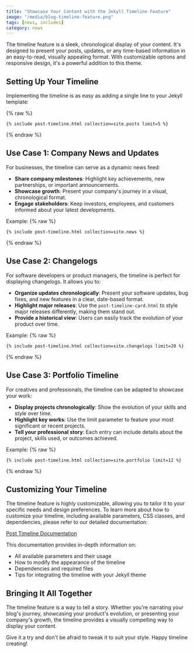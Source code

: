 ```yaml
---
title: "Showcase Your Content with the Jekyll Timeline Feature"
image: "/media/blog-timeline-feature.png"
tags: [news, includes]
category: news
---
```


The timeline feature is a sleek, chronological display of your content. It's designed to present your posts, updates, or any time-based information in an easy-to-read, visually appealing format. With customizable options and responsive design, it's a powerful addition to this theme.

## Setting Up Your Timeline

Implementing the timeline is as easy as adding a single line to your Jekyll template:

{% raw %}
```liquid
{% include post-timeline.html collection=site.posts limit=5 %}
```
{% endraw %}

## Use Case 1: Company News and Updates

For businesses, the timeline can serve as a dynamic news feed:

- **Share company milestones**: Highlight key achievements, new partnerships, or important announcements.
- **Showcase growth**: Present your company's journey in a visual, chronological format.
- **Engage stakeholders**: Keep investors, employees, and customers informed about your latest developments.

Example:
{% raw %}
```liquid
{% include post-timeline.html collection=site.news %}
```
{% endraw %}

## Use Case 2: Changelogs

For software developers or product managers, the timeline is perfect for displaying changelogs. It allows you to:

- **Organize updates chronologically**: Present your software updates, bug fixes, and new features in a clear, date-based format.
- **Highlight major releases**: Use the `post-timeline-card.html` to style major releases differently, making them stand out.
- **Provide a historical view**: Users can easily track the evolution of your product over time.

Example:
{% raw %}
```liquid
{% include post-timeline.html collection=site.changelogs limit=20 %}
```
{% endraw %}

## Use Case 3: Portfolio Timeline

For creatives and professionals, the timeline can be adapted to showcase your work:

- **Display projects chronologically**: Show the evolution of your skills and style over time.
- **Highlight key works**: Use the limit parameter to feature your most significant or recent projects.
- **Tell your professional story**: Each entry can include details about the project, skills used, or outcomes achieved.

Example:
{% raw %}
```liquid
{% include post-timeline.html collection=site.portfolio limit=12 %}
```
{% endraw %}

## Customizing Your Timeline

The timeline feature is highly customizable, allowing you to tailor it to your specific needs and design preferences. To learn more about how to customize your timeline, including available parameters, CSS classes, and dependencies, please refer to our detailed documentation:

[Post Timeline Documentation](../_docs/includes/post-timeline.md)

This documentation provides in-depth information on:

- All available parameters and their usage
- How to modify the appearance of the timeline
- Dependencies and required files
- Tips for integrating the timeline with your Jekyll theme

## Bringing It All Together

The timeline feature is a way to tell a story. Whether you're narrating your blog's journey, showcasing your product's evolution, or presenting your company's growth, the timeline provides a visually compelling way to display your content.

Give it a try and don't be afraid to tweak it to suit your style. Happy timeline creating!
